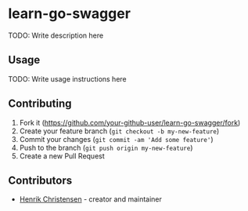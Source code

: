 # learn-go-swagger

TODO: Write description here

## Usage

TODO: Write usage instructions here

## Contributing

1. Fork it (<https://github.com/your-github-user/learn-go-swagger/fork>)
2. Create your feature branch (`git checkout -b my-new-feature`)
3. Commit your changes (`git commit -am 'Add some feature'`)
4. Push to the branch (`git push origin my-new-feature`)
5. Create a new Pull Request

## Contributors

- [Henrik Christensen](https://github.com/your-github-user) - creator and maintainer
